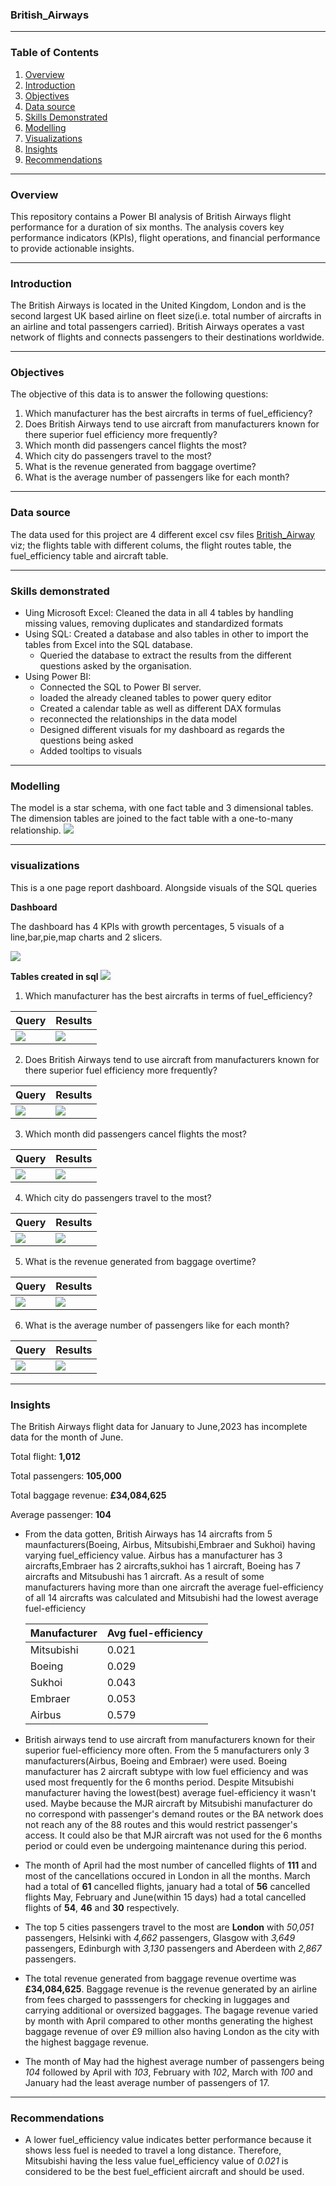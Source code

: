 ### British_Airways

---
### Table of Contents
1.  [Overview](#overview)
2. [Introduction](#introduction)
3. [Objectives](#objectives)
4. [Data source](#data-source)
5. [Skills Demonstrated](#skills-demonstrated)
6. [Modelling](#modelling)
7. [Visualizations](#visualizations)
8. [Insights](#insights)
9. [Recommendations](#recommendations)

---
### Overview
This repository contains a Power BI analysis of British Airways flight performance for a duration of six months. The analysis covers key performance indicators (KPIs), flight operations, and financial performance to provide actionable insights.

---
### Introduction
The British Airways is located in the United Kingdom, London and is the second largest UK based airline on fleet size(i.e. total number of aircrafts in an airline and total passengers carried). British Airways operates a vast network of flights and connects passengers to their destinations worldwide. 

---
### Objectives
The objective of this data is to answer the following questions:
1. Which manufacturer has the best aircrafts in terms of fuel_efficiency?
2. Does British Airways tend to use aircraft from manufacturers known for there superior fuel efficiency more frequently?
3. Which month did passengers cancel flights the most?
4. Which city do passengers travel to the most?
5. What is the revenue generated from baggage overtime?
6. What is the average number of passengers like for each month?
   
---
### Data source
The data used for this project are 4 different excel csv files [British_Airway](https://kaggle.com) viz; the flights table with different colums, the flight routes table, the fuel_efficiency table and aircraft table.

---
### Skills demonstrated
- Uing Microsoft Excel: Cleaned the data in all 4 tables by handling missing values, removing duplicates and standardized formats
- Using SQL: Created a database and also tables in other to import the tables from Excel into the SQL database.
  -  Queried the database to extract the results from the different questions asked by the organisation.
- Using Power BI:
  - Connected the SQL to Power BI server.
  - loaded the already cleaned tables to power query editor
  - Created a calendar table as well as different DAX formulas
  - reconnected the relationships in the data model
  - Designed different visuals for my dashboard as regards the questions being asked
  - Added tooltips to visuals
  
--- 
### Modelling
The model is a star schema, with one fact table and 3 dimensional tables. The dimension tables are joined to the fact table with a one-to-many relationship.
![](img/model.png)

---
### visualizations
This is a one page report dashboard. Alongside visuals of the SQL queries

**Dashboard**

The dashboard has 4 KPIs with growth percentages, 5 visuals of a line,bar,pie,map charts and 2 slicers.

![](img/BA_dashboard.png)

**Tables created in sql**
![](img/Tables.png)

1. Which manufacturer has the best aircrafts in terms of fuel_efficiency?

| Query                        |                      Results |
|----------------------------- | -----------------------------|
|![](img/Q1.png)               |        ![](img/Q1_answer.png)|


2. Does British Airways tend to use aircraft from manufacturers known for there superior fuel efficiency more frequently?

| Query                        |                      Results |
|----------------------------- | -----------------------------|
|![](img/Q2.png)               |        ![](img/Q2_answer.png)|

3. Which month did passengers cancel flights the most?
   
| Query                        |                      Results |
|----------------------------- | -----------------------------|
|![](img/Q3.png)               |        ![](img/Q3_answer.png)|

4. Which city do passengers travel to the most?
   
| Query                        |                      Results |
|----------------------------- | -----------------------------|
|![](img/Q4.png)               |        ![](img/Q4_answer.png)|

5. What is the revenue generated from baggage overtime?
   
| Query                        |                      Results |
|----------------------------- | -----------------------------|
|![](img/Q5.png)               |        ![](img/Q5_answer.png)|

6. What is the average number of passengers like for each month?
    
| Query                        |                      Results |
|----------------------------- | -----------------------------|
|![](img/Q6.png)               |        ![](img/Q6_answer.png)|

---
### Insights
The British Airways flight data for January to June,2023 has incomplete data for the month of June.

Total flight: **1,012**

Total passengers: **105,000**

Total baggage revenue: **£34,084,625**

Average passenger: **104**

- From the data gotten, British Airways has 14 aircrafts from 5 maunfacturers(Boeing, Airbus, Mitsubishi,Embraer and Sukhoi) having varying fuel_efficiency value.
Airbus has a manufacturer has 3 aircrafts,Embraer has 2 aircrafts,sukhoi has 1 aircraft, Boeing has 7 aircrafts and Mitsubushi has 1 aircraft. As a result of some manufacturers having more than one aircraft the average fuel-efficiency of all 14 aircrafts was calculated and Mitsubishi had the lowest average fuel-efficiency

  | Manufacturer  | Avg fuel-efficiency |
  | --------------|-------------------- |
  | Mitsubishi    |	0.021              |
  | Boeing	      |  0.029              |
  | Sukhoi	      |  0.043              |
  | Embraer	      |  0.053              |
  | Airbus	      |  0.579              |

- British airways tend to use aircraft  from manufacturers known for their superior fuel-efficiency more often. From the 5 manufacturers only 3 manufacturers(Airbus, Boeing and Embraer) were used. Boeing manufacturer has 2 aircraft subtype with low fuel efficiency and was used most frequently for the 6 months period. Despite Mitsubishi manufacturer having the lowest(best) average fuel-efficiency it wasn't used. Maybe because the MJR aircraft by Mitsubishi manufacturer do no correspond with passenger's demand routes or the BA network does not reach any of the 88 routes and this would restrict passenger's access. It could also be that MJR aircraft was not used for the 6 months period or could even be undergoing maintenance during this period.

- The month of April had the most number of cancelled flights of **111** and most of the cancellations occured in London in all the months. March had a total of **61** cancelled flights, january had a total of **56** cancelled flights May, February and June(within 15 days) had a total cancelled flights of **54**, **46** and **30** respectively.

- The top 5 cities passengers travel to the most are **London** with *50,051* passengers, Helsinki with *4,662* passengers, Glasgow with *3,649* passengers, Edinburgh with *3,130* passengers and Aberdeen with *2,867* passengers.

- The total revenue generated from baggage revenue overtime was **£34,084,625**. Baggage revenue is the revenue generated by an airline from fees charged to passsengers for checking in luggages and carrying additional or oversized baggages. The bagage revenue varied by month with April compared to other months generating the highest baggage revenue of over £9 million also having London as the city with the highest baggage revenue.

- The month of May had the highest average number of passengers being *104* followed by April with *103*, February with *102*, March with *100* and January had the least average number of passengers of 17.

---
### Recommendations
- A lower fuel_efficiency value indicates better performance because it shows less fuel is needed to travel a long distance. Therefore, Mitsubishi having the less value fuel_efficiency value of *0.021* is considered to be the best fuel_efficient aircraft and should be used.

